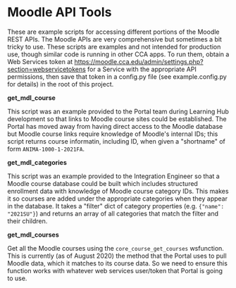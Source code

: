 # Moodle API Tools

These are example scripts for accessing different portions of the Moodle REST APIs. The Moodle APIs are very comprehensive but sometimes a bit tricky to use. These scripts are examples and not intended for production use, though similar code is running in other CCA apps. To run them, obtain a Web Services token at https://moodle.cca.edu/admin/settings.php?section=webservicetokens for a Service with the appropriate API permissions, then save that token in a config.py file (see example.config.py for details) in the root of this project.

**get_mdl_course**

This script was an example provided to the Portal team during Learning Hub development so that links to Moodle course sites could be established. The Portal has moved away from having direct access to the Moodle database but Moodle course links require knowledge of Moodle's internal IDs; this script returns course informatin, including ID, when given a "shortname" of form `ANIMA-1000-1-2021FA`.

**get_mdl_categories**

This script was an example provided to the Integration Engineer so that a Moodle course database could be built which includes structured enrollment data with knowledge of Moodle course category IDs. This makes it so courses are added under the appropriate categories when they appear in the database. It takes a "filter" dict of category properties (e.g. `{"name": "2021SU"}`) and returns an array of all categories that match the filter and their children.

**get_mdl_courses**

Get all the Moodle courses using the `core_course_get_courses` wsfunction. This is currently (as of August 2020) the method that the Portal uses to pull Moodle data, which it matches to its course data. So we need to ensure this function works with whatever web services user/token that Portal is going to use.
